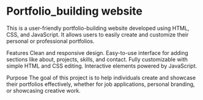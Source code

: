 # Portfolio_building website
This is a user-friendly portfolio-building website developed using HTML, CSS, and JavaScript. It allows users to easily create and customize their personal or professional portfolios.

Features
Clean and responsive design.
Easy-to-use interface for adding sections like about, projects, skills, and contact.
Fully customizable with simple HTML and CSS editing.
Interactive elements powered by JavaScript.

Purpose
The goal of this project is to help individuals create and showcase their portfolios effectively, whether for job applications, personal branding, or showcasing creative work.
